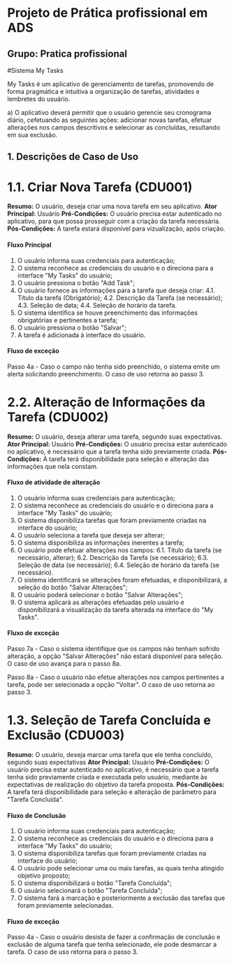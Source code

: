 # Projeto de Prática profissional em ADS
## Grupo: Pratica profissional
#Sistema My Tasks

My Tasks é um aplicativo de gerenciamento de tarefas, promovendo de forma pragmática e intuitiva a organização de tarefas, atividades e lembretes do usuário.

a) O aplicativo deverá permitir que o usuário gerencie seu cronograma diário, cefetuando as seguintes ações: adicionar novas tarefas, efetuar alterações nos campos descritivos e selecionar as concluídas, resultando em sua exclusão.


## 1. Descrições de Caso de Uso

# 1.1. Criar Nova Tarefa (CDU001)
**Resumo:** O usuário, deseja criar uma nova tarefa em seu aplicativo.
**Ator Principal:** Usuário
**Pré-Condições:** O usuário precisa estar autenticado no aplicativo, para que possa prosseguir com a criação da tarefa necessária.
**Pós-Condições:** A tarefa estará disponível para vizualização, após criação. 

#### Fluxo Principal

1. O usuário informa suas credenciais para autenticação;
2. O sistema reconhece as credenciais do usuário e o direciona para a interface "My Tasks" do usuário;
3. O usuário pressiona o botão "Add Task";
4. O usuário fornece as informações para a tarefa que deseja criar:
    4.1. Título da tarefa (Obrigatório);
    4.2. Descrição da Tarefa (se necessário);
    4.3. Seleção de data;
    4.4. Seleção de horário da tarefa.
4. O sistema identifica se houve preenchimento das informações obrigatórias e pertinentes a tarefa;
5. O usuário pressiona o botão "Salvar"; 
6. A tarefa é adicionada à interface do usuário.

#### Fluxo de exceção

Passo 4a - Caso o campo não tenha sido preenchido, o sistema emite um alerta solicitando preenchimento. O caso de uso retorna ao passo 3.

# 2.2. Alteração de Informações da Tarefa (CDU002)
**Resumo:** O usuário, deseja alterar uma tarefa, segundo suas expectativas.
**Ator Principal:** Usuário
**Pré-Condições:** O usuário precisa estar autenticado no aplicativo, é necessário que a tarefa tenha sido previamente criada.
**Pós-Condições:** A tarefa terá disponibilidade para seleção e alteração das informações que nela constam.

#### Fluxo de atividade de alteração

1. O usuário informa suas credenciais para autenticação;
2. O sistema reconhece as credenciais do usuário e o direciona para a interface "My Tasks" do usuário;
3. O sistema disponibiliza tarefas que foram previamente criadas na interface do usuário;
4. O usuário seleciona a tarefa que deseja ser alterar;
5. O sistema disponibiliza as informações inerentes a tarefa;
6. O usuário pode efetuar alterações nos campos:
    6.1. Título da tarefa (se necessário, alterar);
    6.2. Descrição da Tarefa (se necessário);
    6.3. Seleção de data (se necessário);
    6.4. Seleção de horário da tarefa (se necessário).
7. O sistema identificará se alterações foram efetuadas, e disponibilizará, a seleção do botão "Salvar Alterações";
8. O usuário poderá selecionar o botão "Salvar Alterações";
9. O sistema aplicará as alterações efetuadas pelo usuário e disponibilizará a visualização da tarefa alterada na interface do "My Tasks".

#### Fluxo de exceção

Passo 7a - Caso o sistema identifique que os campos não tenham sofrido alteração, a opção "Salvar Alterações" não estará disponível para seleção. O caso de uso avança para o passo 8a.

Passo 8a - Caso o usuário não efetue alterações nos campos pertinentes a tarefa, pode ser selecionada a opção "Voltar". O caso de uso retorna ao passo 3.

# 1.3. Seleção de Tarefa Concluída e Exclusão (CDU003)
**Resumo:** O usuário, deseja marcar uma tarefa que ele tenha concluído, segundo suas expectativas
**Ator Principal:** Usuário
**Pré-Condições:** O usuário precisa estar autenticado no aplicativo, é necessário que a tarefa tenha sido previamente criada e executada pelo usuário, mediante às expectativas de realização do objetivo da tarefa proposta.
**Pós-Condições:** A tarefa terá disponibilidade para seleção e alteração de parâmetro para "Tarefa Concluída".

#### Fluxo de Conclusão

1. O usuário informa suas credenciais para autenticação;
2. O sistema reconhece as credenciais do usuário e o direciona para a interface "My Tasks" do usuário;
3. O sistema disponibiliza tarefas que foram previamente criadas na interface do usuário;
4. O usuário pode selecionar uma ou mais tarefas, as quais tenha atingido objetivo proposto;
5. O sistema disponibilizará o botão "Tarefa Concluída";
6. O usuário selecionará o botão "Tarefa Concluída";
5. O sistema fará a marcação e posteriormente a exclusão das tarefas que foram previamente selecionadas.

#### Fluxo de exceção

Passo 4a - Caso o usuário desista de fazer a confirmação de conclusão e exclusão de alguma tarefa que tenha selecionado, ele pode desmarcar a tarefa. O caso de uso retorna para o passo 3.